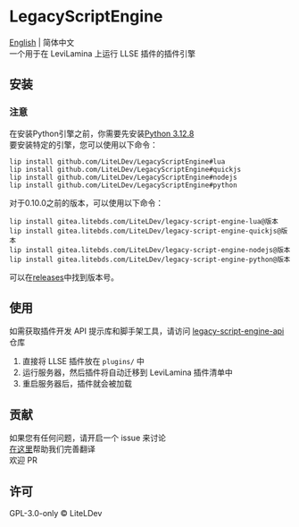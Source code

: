 # LegacyScriptEngine

[English](README.md) | 简体中文  
一个用于在 LeviLamina 上运行 LLSE 插件的插件引擎

## 安装

### 注意

在安装Python引擎之前，你需要先安装[Python 3.12.8](https://www.python.org/downloads/release/python-3128/)  
要安装特定的引擎，您可以使用以下命令：
```shell
lip install github.com/LiteLDev/LegacyScriptEngine#lua
lip install github.com/LiteLDev/LegacyScriptEngine#quickjs
lip install github.com/LiteLDev/LegacyScriptEngine#nodejs
lip install github.com/LiteLDev/LegacyScriptEngine#python
```
对于0.10.0之前的版本，可以使用以下命令：
```shell
lip install gitea.litebds.com/LiteLDev/legacy-script-engine-lua@版本
lip install gitea.litebds.com/LiteLDev/legacy-script-engine-quickjs@版本
lip install gitea.litebds.com/LiteLDev/legacy-script-engine-nodejs@版本
lip install gitea.litebds.com/LiteLDev/legacy-script-engine-python@版本
```
可以在[releases](https://github.com/LiteLDev/LegacyScriptEngine/releases)中找到版本号。

## 使用

如需获取插件开发 API 提示库和脚手架工具，请访问 [legacy-script-engine-api](https://github.com/LiteLDev/legacy-script-engine-api) 仓库

1. 直接将 LLSE 插件放在 `plugins/` 中
2. 运行服务器，然后插件将自动迁移到 LeviLamina 插件清单中
3. 重启服务器后，插件就会被加载

## 贡献

如果您有任何问题，请开启一个 issue 来讨论  
[在这里](https://crowdin.com/project/legacyscriptengine)帮助我们完善翻译  
欢迎 PR

## 许可

GPL-3.0-only © LiteLDev
